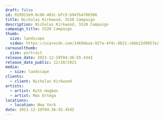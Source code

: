 ```yaml
---
draft: false
id: 019913e9-0c66-403c-bfc9-b94fb4706506
title: Nicholas Kirkwood, SS20 Campaign
description: Nicholas Kirkwood, SS20 Campaign
campaign_title: SS20 Campaign
thumb:
  size: landscape
  video: https://ucarecdn.com/1469deaa-927a-4f4c-8b21-c66b22d9057e/
carouselthumb:
  size: portrait
release_date: 2021-12-29T04:36:55.434Z
release_date_public: 12/28/2021
media:
  - size: landscape
clients:
  - client: Nicholas Kirkwood
artists:
  - artist: Ruth Hogben
  - artist: Max Ortega
locations:
  - location: New York
date: 2021-12-29T04:36:55.454Z
---
```

